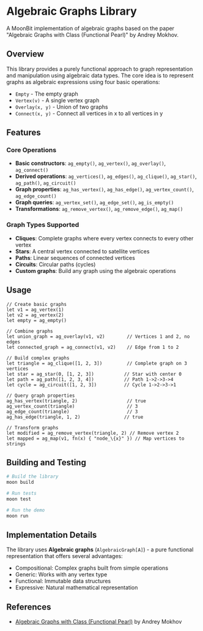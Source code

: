 # Algebraic Graphs Library

A MoonBit implementation of algebraic graphs based on the paper "Algebraic Graphs with Class (Functional Pearl)" by Andrey Mokhov.

## Overview

This library provides a purely functional approach to graph representation and manipulation using algebraic data types. The core idea is to represent graphs as algebraic expressions using four basic operations:

- `Empty` - The empty graph
- `Vertex(v)` - A single vertex graph
- `Overlay(x, y)` - Union of two graphs
- `Connect(x, y)` - Connect all vertices in x to all vertices in y

## Features

### Core Operations
- **Basic constructors**: `ag_empty()`, `ag_vertex()`, `ag_overlay()`, `ag_connect()`
- **Derived operations**: `ag_vertices()`, `ag_edges()`, `ag_clique()`, `ag_star()`, `ag_path()`, `ag_circuit()`
- **Graph properties**: `ag_has_vertex()`, `ag_has_edge()`, `ag_vertex_count()`, `ag_edge_count()`
- **Graph queries**: `ag_vertex_set()`, `ag_edge_set()`, `ag_is_empty()`
- **Transformations**: `ag_remove_vertex()`, `ag_remove_edge()`, `ag_map()`

### Graph Types Supported
- **Cliques**: Complete graphs where every vertex connects to every other vertex
- **Stars**: A central vertex connected to satellite vertices
- **Paths**: Linear sequences of connected vertices
- **Circuits**: Circular paths (cycles)
- **Custom graphs**: Build any graph using the algebraic operations

## Usage

```moonbit
// Create basic graphs
let v1 = ag_vertex(1)
let v2 = ag_vertex(2)
let empty = ag_empty()

// Combine graphs
let union_graph = ag_overlay(v1, v2)        // Vertices 1 and 2, no edges
let connected_graph = ag_connect(v1, v2)    // Edge from 1 to 2

// Build complex graphs
let triangle = ag_clique([1, 2, 3])         // Complete graph on 3 vertices
let star = ag_star(0, [1, 2, 3])           // Star with center 0
let path = ag_path([1, 2, 3, 4])           // Path 1->2->3->4
let cycle = ag_circuit([1, 2, 3])          // Cycle 1->2->3->1

// Query graph properties
ag_has_vertex(triangle, 2)                  // true
ag_vertex_count(triangle)                   // 3
ag_edge_count(triangle)                     // 3
ag_has_edge(triangle, 1, 2)                // true

// Transform graphs
let modified = ag_remove_vertex(triangle, 2) // Remove vertex 2
let mapped = ag_map(v1, fn(x) { "node_\{x}" }) // Map vertices to strings
```

## Building and Testing

```bash
# Build the library
moon build

# Run tests
moon test

# Run the demo
moon run
```

## Implementation Details

The library uses **Algebraic graphs** (`AlgebraicGraph[A]`) - a pure functional representation that offers several advantages:
- Compositional: Complex graphs built from simple operations
- Generic: Works with any vertex type
- Functional: Immutable data structures
- Expressive: Natural mathematical representation

## References

- [Algebraic Graphs with Class (Functional Pearl)](https://eprints.ncl.ac.uk/file_store/production/239461/EF82F5FE-66E3-4F64-A1AC-A366D1961738.pdf) by Andrey Mokhov
